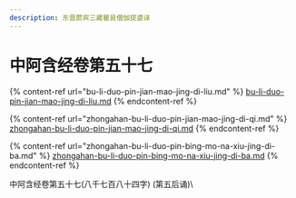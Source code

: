 ```yaml
---
description: 东晋罽宾三藏瞿昙僧伽提婆译
---
```


# 中阿含经卷第五十七

{% content-ref url="bu-li-duo-pin-jian-mao-jing-di-liu.md" %}
[bu-li-duo-pin-jian-mao-jing-di-liu.md](bu-li-duo-pin-jian-mao-jing-di-liu.md)
{% endcontent-ref %}

{% content-ref url="zhongahan-bu-li-duo-pin-jian-mao-jing-di-qi.md" %}
[zhongahan-bu-li-duo-pin-jian-mao-jing-di-qi.md](zhongahan-bu-li-duo-pin-jian-mao-jing-di-qi.md)
{% endcontent-ref %}

{% content-ref url="zhongahan-bu-li-duo-pin-bing-mo-na-xiu-jing-di-ba.md" %}
[zhongahan-bu-li-duo-pin-bing-mo-na-xiu-jing-di-ba.md](zhongahan-bu-li-duo-pin-bing-mo-na-xiu-jing-di-ba.md)
{% endcontent-ref %}

中阿含经卷第五十七(八千七百八十四字) (第五后诵)\
